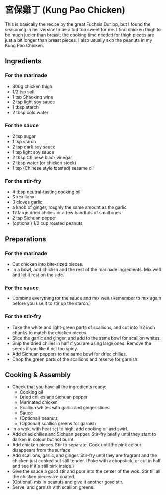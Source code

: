 # 宮保雞丁 (Kung Pao Chicken)

This is basically the recipe by the great Fuchsia Dunlop, but I found the seasoning in her version to be a tad too sweet for me.
I find chicken thigh to be much jucier than breast; the cooking time needed for thigh pieces are just a bit longer than breast pieces.
I also usually skip the peanuts in my Kung Pao Chicken.


## Ingredients

### For the marinade

- 300g chicken thigh
- 1/2 tsp salt
- 1 tsp Shaoxing wine
- 2 tsp light soy sauce
- 1 tbsp starch
- 2 tbsp cold water

### For the sauce

- 2 tsp sugar
- 1 tsp starch
- 2 tsp dark soy sauce
- 1 tsp light soy sauce
- 2 tbsp Chinese black vinegar
- 2 tbsp water (or chicken stock)
- 1 tsp (Chinese style toasted) sesame oil

### For the stir-fry

- 4 tbsp neutral-tasting cooking oil
- 5 scallions
- 3 cloves garlic
- a knob of ginger, roughly the same amount as the garlic
- 12 large dried chilies, or a few handfuls of small ones
- 2 tsp Sichuan pepper
- (optional) 1/2 cup roasted peanuts


## Preparations

### For the marinade

- Cut chicken into bite-sized pieces.
- In a bowl, add chicken and the rest of the marinade ingredients. Mix well and let it rest on the side.

### For the sauce

- Combine everything for the sauce and mix well. (Remember to mix again before you use it to stir up the starch.)

### For the stir-fry

- Take the white and light-green parts of scallions, and cut into 1/2 inch chunks to match the chicken pieces.
- Slice the garlic and ginger, and add to the same bowl for scallion whites.
- Snip the dried chilies in half if you are using large ones. Remove the seeds if you like it not too spicy.
- Add Sichuan peppers to the same bowl for dried chilies.
- Chop the green parts of the scallions and reserve for garnish.

## Cooking & Assembly

- Check that you have all the ingredients ready:
    * Cooking oil
    * Dried chilies and Sichuan pepper
    * Marinated chicken
    * Scallion whites with garlic and ginger slices
    * Sauce
    * (Optional) peanuts
    * (Optional) scallion greens for garnish
- In a wok, with heat set to high, add cooking oil and swirl.
- Add dried chilies and Sichuan pepper. Stir-fry briefly until they start to darken in colour but not burnt.
- Add chicken pieces. Stir to separate. Cook until the pink colour disappears from the surface.
- Add scallions, garlic, and ginger. Stir-fry until they are fragrant and the chicken just cooked but still tender. (Poke with a chopstick, or cut in half and see if it's still pink inside.)
- Give the sauce a good stir and pour into the center of the wok. Stir till all the chicken pieces are coated.
- (Optional) mix in peanuts and give it another good stir.
- Serve, and garnish with scallion greens.
